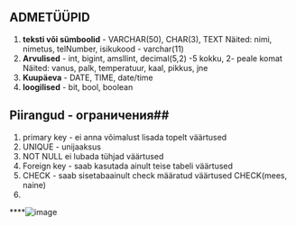 ## ADMETÜÜPID
1. **teksti või sümboolid** - VARCHAR(50), CHAR(3), TEXT
Näited: nimi, nimetus, telNumber, isikukood - varchar(11)
2. **Arvulised** - int, bigint, amsllint, decimal(5,2) -5 kokku, 2- peale komat
Näited: vanus, palk, temperatuur, kaal, pikkus, jne
3. **Kuupäeva** - DATE, TIME, date/time
4. **loogilised** - bit, bool, boolean

  ## Piirangud - ограничения##
  1. primary key - ei anna võimalust lisada topelt väärtused
  2. UNIQUE - unijaaksus
  3. NOT NULL ei lubada tühjad väärtused
  4. Foreign key - saab kasutada ainult teise tabeli väärtused
  5. CHECK - saab sisetabaainult check määratud väärtused CHECK(mees, naine)
  6. 
****![image](https://github.com/user-attachments/assets/4d8474e1-767a-437f-a1e7-a301c07bd2df)
